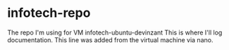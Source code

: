 # infotech-repo
The repo I'm using for VM infotech-ubuntu-devinzant
This is where I'll log documentation.
This line was added from the virtual machine via nano.
